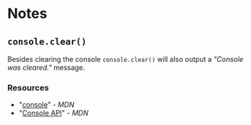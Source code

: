 # Notes

## `console.clear()`
Besides clearing the console `console.clear()` will also output a _"_Console was cleared._"_ message.

### Resources

- "[console](https://developer.mozilla.org/en-US/docs/Web/API/console)" - _MDN_
- "[Console API](https://developer.mozilla.org/en-US/docs/Web/API/Console_API)" - _MDN_



